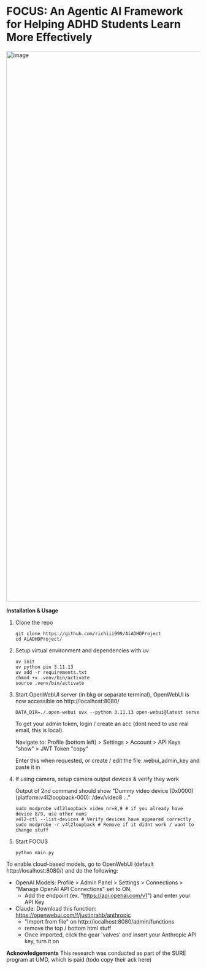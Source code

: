 # **FOCUS**: An Agentic AI Framework for Helping ADHD Students Learn More Effectively

<img width="1803" height="1436" alt="image" src="https://github.com/user-attachments/assets/8f1c171e-f154-495f-a787-d632e45876a2" />

**Installation & Usage**
1. Clone the repo
   ```
   git clone https://github.com/richiii999/AiADHDProject
   cd AiADHDProject/
   ```
2. Setup virtual environment and dependencies with uv
   ```
   uv init
   uv python pin 3.11.13
   uv add -r requirements.txt
   chmod +x .venv/bin/activate
   source .venv/bin/activate
   ```
3. Start OpenWebUI server (in bkg or separate terminal), OpenWebUI is now accessible on http://localhost:8080/
   ```
   DATA_DIR=./.open-webui uvx --python 3.11.13 open-webui@latest serve
   ```
   To get your admin token, login / create an acc (dont need to use real email, this is local).

   Navigate to: Profile (bottom left) > Settings > Account > API Keys "show" > JWT Token "copy"

   Enter this when requested, or create / edit the file .webui_admin_key and paste it in
5. If using camera, setup camera output devices & verify they work

   Output of 2nd command should show "Dummy video device (0x0000) (platform:v4l2loopback-000): /dev/video8 ..."
   ```
   sudo modprobe v4l2loopback video_nr=8,9 # if you already have device 8/9, use other nums
   v4l2-ctl --list-devices # Verify devices have appeared correctly
   sudo modprobe -r v4l2loopback # Remove if it didnt work / want to change stuff
   ```
7. Start FOCUS
   ```
   python main.py
   ```

To enable cloud-based models, go to OpenWebUI (default http://localhost:8080/) and do the following:
- OpenAI Models: Profile > Admin Panel > Settings > Connections > "Manage OpenAI API Connections" set to ON,
   - Add the endpoint (ex. "https://api.openai.com/v1") and enter your API Key
- Claude: Download this function: https://openwebui.com/f/justinrahb/anthropic
  - "Import from file" on http://localhost:8080/admin/functions 
  - remove the top / bottom html stuff
  - Once imported, click the gear 'valves' and insert your Anthropic API key, turn it on

**Acknowledgements** This research was conducted as part of the SURE program at UMD, which is paid (todo copy their ack here)
